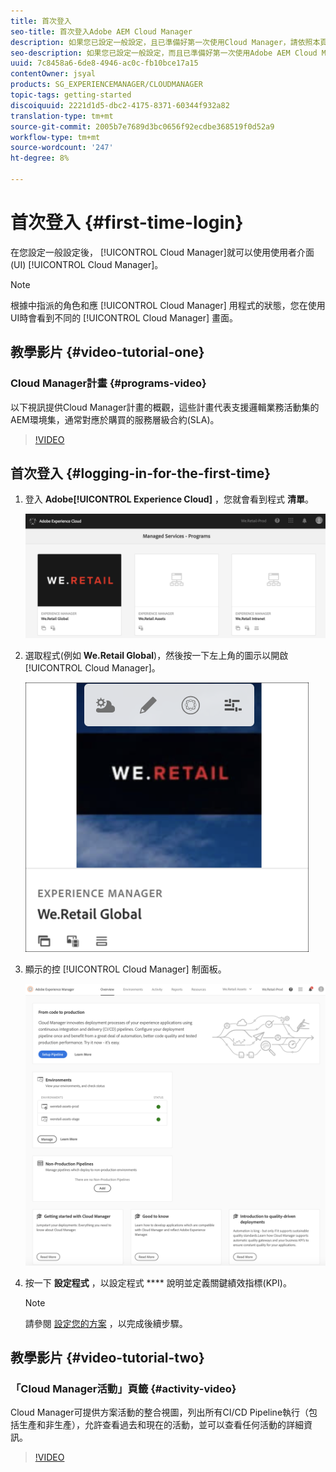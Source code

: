 ```yaml
---
title: 首次登入
seo-title: 首次登入Adobe AEM Cloud Manager
description: 如果您已設定一般設定，且已準備好第一次使用Cloud Manager，請依照本頁進行。
seo-description: 如果您已設定一般設定，而且已準備好第一次使用Adobe AEM Cloud Manager，請依照本頁進行。
uuid: 7c8458a6-6de8-4946-ac0c-fb10bce17a15
contentOwner: jsyal
products: SG_EXPERIENCEMANAGER/CLOUDMANAGER
topic-tags: getting-started
discoiquuid: 2221d1d5-dbc2-4175-8371-60344f932a82
translation-type: tm+mt
source-git-commit: 2005b7e7689d3bc0656f92ecdbe368519f0d52a9
workflow-type: tm+mt
source-wordcount: '247'
ht-degree: 8%

---
```



# 首次登入 {#first-time-login}

在您設定一般設定後， [!UICONTROL Cloud Manager]就可以使用使用者介面(UI) [!UICONTROL Cloud Manager]。

>[!NOTE]
>根據中指派的角色和應 [!UICONTROL Cloud Manager] 用程式的狀態，您在使用UI時會看到不同的 [!UICONTROL Cloud Manager] 畫面。

## 教學影片 {#video-tutorial-one}

### Cloud Manager計畫 {#programs-video}

以下視訊提供Cloud Manager計畫的概觀，這些計畫代表支援邏輯業務活動集的AEM環境集，通常對應於購買的服務層級合約(SLA)。

>[!VIDEO](https://video.tv.adobe.com/v/26313/)

## 首次登入 {#logging-in-for-the-first-time}

1. 登入 **Adobe[!UICONTROL Experience Cloud]** ，您就會看到程式 **清單**。

   ![](assets/screen_shot_2018-06-04at120643pm.png)

1. 選取程式(例如 **We.Retail Global**)，然後按一下左上角的圖示以開啟 [!UICONTROL Cloud Manager]。

   ![](assets/first-timea1.png)

1. 顯示的控 [!UICONTROL Cloud Manager] 制面板。

   ![](assets/FirstLogin1.png)

1. 按一下 **設定程式** ，以設定程式 **** 說明並定義關鍵績效指標(KPI)。

   >[!NOTE]
   >
   >請參閱 [設定您的方案](https://helpx.adobe.com/experience-manager/cloud-manager/using/setting-up-program.html) ，以完成後續步驟。

## 教學影片 {#video-tutorial-two}

### 「Cloud Manager活動」頁籤 {#activity-video}

Cloud Manager可提供方案活動的整合視圖，列出所有CI/CD Pipeline執行（包括生產和非生產），允許查看過去和現在的活動，並可以查看任何活動的詳細資訊。

>[!VIDEO](https://video.tv.adobe.com/v/26313/)